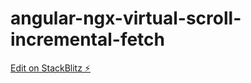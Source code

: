 # angular-ngx-virtual-scroll-incremental-fetch

[Edit on StackBlitz ⚡️](https://stackblitz.com/edit/angular-ngx-virtual-scroll-incremental-fetch)